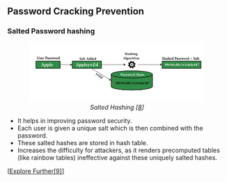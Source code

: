 ## Password Cracking Prevention

### Salted Password hashing

<p align="center">
  <img src="../images/saltedpasswordhashing.jpg" alt="Merkle Tree Image" style="width: 400px;">
  <br>
  <em>Salted Hashing [<a href="https://www.geeksforgeeks.org/what-is-salted-password-hashing/">8</a>]</em>
</p>

- It helps in improving password security.
- Each user is given a unique salt which is then combined with the password.
- These salted hashes are stored in hash table.
- Increases the difficulty for attackers, as it renders precomputed tables (like rainbow tables) ineffective against these uniquely salted hashes.

[<a href="https://www.geeksforgeeks.org/what-is-salted-password-hashing/">Explore Further[9]</a>]
